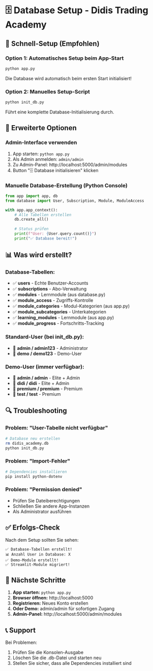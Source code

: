 # 🗄️ Database Setup - Didis Trading Academy

## 🚀 Schnell-Setup (Empfohlen)

### Option 1: Automatisches Setup beim App-Start
```bash
python app.py
```
Die Database wird automatisch beim ersten Start initialisiert!

### Option 2: Manuelles Setup-Script
```bash
python init_db.py
```
Führt eine komplette Database-Initialisierung durch.

## 🔧 Erweiterte Optionen

### Admin-Interface verwenden
1. App starten: `python app.py`
2. Als Admin anmelden: `admin/admin`
3. Zu Admin-Panel: http://localhost:5000/admin/modules
4. Button "🗄️ Database initialisieren" klicken

### Manuelle Database-Erstellung (Python Console)
```python
from app import app, db
from database import User, Subscription, Module, ModuleAccess

with app.app_context():
    # Alle Tabellen erstellen
    db.create_all()
    
    # Status prüfen
    print(f"User: {User.query.count()}")
    print("✅ Database bereit!")
```

## 📊 Was wird erstellt?

### Database-Tabellen:
- ✅ **users** - Echte Benutzer-Accounts
- ✅ **subscriptions** - Abo-Verwaltung  
- ✅ **modules** - Lernmodule (aus database.py)
- ✅ **module_access** - Zugriffs-Kontrolle
- ✅ **module_categories** - Modul-Kategorien (aus app.py)
- ✅ **module_subcategories** - Unterkategorien
- ✅ **learning_modules** - Lernmodule (aus app.py)
- ✅ **module_progress** - Fortschritts-Tracking

### Standard-User (bei init_db.py):
- 👤 **admin / admin123** - Administrator
- 👤 **demo / demo123** - Demo-User

### Demo-User (immer verfügbar):
- 👤 **admin / admin** - Elite + Admin
- 👤 **didi / didi** - Elite + Admin
- 👤 **premium / premium** - Premium
- 👤 **test / test** - Premium

## 🔍 Troubleshooting

### Problem: "User-Tabelle nicht verfügbar"
```bash
# Database neu erstellen
rm didis_academy.db
python init_db.py
```

### Problem: "Import-Fehler"
```bash
# Dependencies installieren
pip install python-dotenv
```

### Problem: "Permission denied"
- Prüfen Sie Dateiberechtigungen
- Schließen Sie andere App-Instanzen
- Als Administrator ausführen

## ✅ Erfolgs-Check

Nach dem Setup sollten Sie sehen:
```
✅ Database-Tabellen erstellt!
📊 Anzahl User in Database: X
✅ Demo-Module erstellt!
✅ Streamlit-Module migriert!
```

## 🎯 Nächste Schritte

1. **App starten:** `python app.py`
2. **Browser öffnen:** http://localhost:5000
3. **Registrieren:** Neues Konto erstellen
4. **Oder Demo:** admin/admin für sofortigen Zugang
5. **Admin-Panel:** http://localhost:5000/admin/modules

## 📞 Support

Bei Problemen:
1. Prüfen Sie die Konsolen-Ausgabe
2. Löschen Sie die .db-Datei und starten neu
3. Stellen Sie sicher, dass alle Dependencies installiert sind

